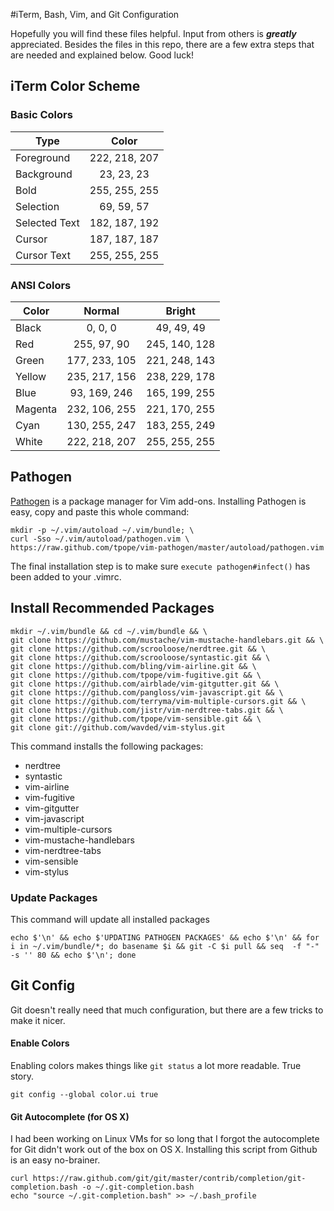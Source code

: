 #iTerm, Bash, Vim, and Git Configuration

Hopefully you will find these files helpful. Input from others is ***greatly*** appreciated. Besides the files in this repo, there are a few extra steps that are needed and explained below. Good luck!

## iTerm Color Scheme

### Basic Colors

| Type          | Color         |
|---------------|:-------------:|
| Foreground    | 222, 218, 207 |
| Background    | 23, 23, 23    |
| Bold          | 255, 255, 255 |
| Selection     | 69, 59, 57    |
| Selected Text | 182, 187, 192 |
| Cursor        | 187, 187, 187 |
| Cursor Text   | 255, 255, 255 |

### ANSI Colors

| Color   | Normal        | Bright |
|---------|:-------------:|:-------------:|
| Black   | 0, 0, 0       | 49, 49, 49    | 
| Red     | 255, 97, 90   | 245, 140, 128 |
| Green   | 177, 233, 105 | 221, 248, 143 |
| Yellow  | 235, 217, 156 | 238, 229, 178 | 
| Blue    | 93, 169, 246  | 165, 199, 255 |
| Magenta | 232, 106, 255 | 221, 170, 255 | 
| Cyan    | 130, 255, 247 | 183, 255, 249 |
| White   | 222, 218, 207 | 255, 255, 255 |


## Pathogen

[Pathogen](https://github.com/tpope/vim-pathogen) is a package manager for Vim add-ons. Installing Pathogen is easy, copy and paste this whole command:

    mkdir -p ~/.vim/autoload ~/.vim/bundle; \
    curl -Sso ~/.vim/autoload/pathogen.vim \
    https://raw.github.com/tpope/vim-pathogen/master/autoload/pathogen.vim

The final installation step is to make sure `execute pathogen#infect()` has been added to your .vimrc.

## Install Recommended Packages

    mkdir ~/.vim/bundle && cd ~/.vim/bundle && \
    git clone https://github.com/mustache/vim-mustache-handlebars.git && \
    git clone https://github.com/scrooloose/nerdtree.git && \
    git clone https://github.com/scrooloose/syntastic.git && \
    git clone https://github.com/bling/vim-airline.git && \
    git clone https://github.com/tpope/vim-fugitive.git && \
    git clone https://github.com/airblade/vim-gitgutter.git && \
    git clone https://github.com/pangloss/vim-javascript.git && \
    git clone https://github.com/terryma/vim-multiple-cursors.git && \
    git clone https://github.com/jistr/vim-nerdtree-tabs.git && \
    git clone https://github.com/tpope/vim-sensible.git && \
    git clone git://github.com/wavded/vim-stylus.git

This command installs the following packages:

- nerdtree
- syntastic
- vim-airline
- vim-fugitive
- vim-gitgutter
- vim-javascript
- vim-multiple-cursors
- vim-mustache-handlebars
- vim-nerdtree-tabs
- vim-sensible
- vim-stylus

### Update Packages
This command will update all installed packages

    echo $'\n' && echo $'UPDATING PATHOGEN PACKAGES' && echo $'\n' && for i in ~/.vim/bundle/*; do basename $i && git -C $i pull && seq  -f "-" -s '' 80 && echo $'\n'; done

## Git Config
Git doesn't really need that much configuration, but there are a few tricks to make it nicer.

#### Enable Colors
Enabling colors makes things like `git status` a lot more readable. True story. 

    git config --global color.ui true

#### Git Autocomplete (for OS X)
I had been working on Linux VMs for so long that I forgot the autocomplete for Git didn't work out of the box on OS X. Installing this script from Github is an easy no-brainer.

    curl https://raw.github.com/git/git/master/contrib/completion/git-completion.bash -o ~/.git-completion.bash
    echo "source ~/.git-completion.bash" >> ~/.bash_profile
